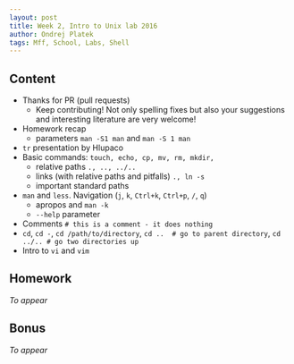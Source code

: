 ```yaml
---
layout: post
title: Week 2, Intro to Unix lab 2016
author: Ondrej Platek
tags: Mff, School, Labs, Shell
---
```


## Content 
- Thanks for PR (pull requests)
    - Keep contributing! Not only spelling fixes but also your suggestions and interesting literature are very welcome! 
- Homework recap
    - parameters `man -S1 man` and `man -S 1 man`
- `tr` presentation by Hlupaco
- Basic commands: `touch, echo, cp, mv, rm, mkdir, `
    - relative paths `., .., ../..`
    - links (with relative paths and pitfalls) `., ln -s`
    - important standard paths
- `man` and `less`. Navigation (`j`, `k`, `Ctrl+k`, `Ctrl+p`, `/`, `q`)
    - apropos and `man -k`
    - `--help` parameter
- Comments `# this is a comment - it does nothing`
- `cd`, `cd -`, `cd /path/to/directory`, `cd ..  # go to parent directory`, `cd ../.. # go two directories up`
- Intro to `vi` and `vim`

## Homework
*To appear*

## Bonus
*To appear*
